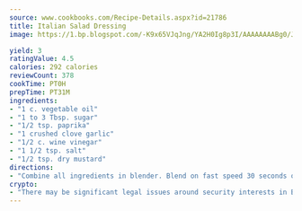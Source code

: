 ```yaml
---
source: www.cookbooks.com/Recipe-Details.aspx?id=21786
title: Italian Salad Dressing
image: https://1.bp.blogspot.com/-K9x65VJqJng/YA2H0Ig8p3I/AAAAAAAABg0/JRKr7ZzesxofwlGw6YudXad_aQn9BD52QCLcBGAsYHQ/s299/2.png

yield: 3
ratingValue: 4.5
calories: 292 calories
reviewCount: 378
cookTime: PT0H
prepTime: PT31M
ingredients:
- "1 c. vegetable oil"
- "1 to 3 Tbsp. sugar"
- "1/2 tsp. paprika"
- "1 crushed clove garlic"
- "1/2 c. wine vinegar"
- "1 1/2 tsp. salt"
- "1/2 tsp. dry mustard"
directions:
- "Combine all ingredients in blender. Blend on fast speed 30 seconds or longer. Pour into jar and refrigerate."
crypto:
- "There may be significant legal issues around security interests in Bitcoin."
---
```

